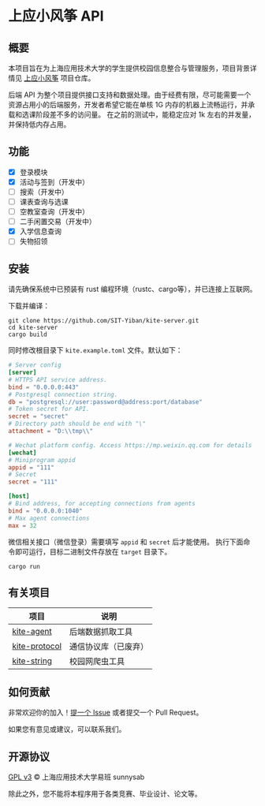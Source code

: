 # 上应小风筝 API

## 概要

本项目旨在为上海应用技术大学的学生提供校园信息整合与管理服务，项目背景详情见 [上应小风筝](https://github.com/SIT-Yiban/kite-microapp) 项目仓库。

后端 API 为整个项目提供接口支持和数据处理。由于经费有限，尽可能需要一个资源占用小的后端服务，开发者希望它能在单核 1G 内存的机器上流畅运行，并承载和选课阶段差不多的访问量。 在之前的测试中，能稳定应对 1k
左右的并发量，并保持低内存占用。

## 功能

- [x] 登录模块
- [x] 活动与签到（开发中）
- [ ] 搜索（开发中）
- [ ] 课表查询与选课
- [ ] 空教室查询（开发中）
- [ ] 二手闲置交易（开发中）
- [x] 入学信息查询
- [ ] 失物招领

## 安装

请先确保系统中已预装有 rust 编程环境（rustc、cargo等），并已连接上互联网。

下载并编译：

```shell
git clone https://github.com/SIT-Yiban/kite-server.git
cd kite-server
cargo build
```

同时修改根目录下 `kite.example.toml` 文件。默认如下：

```toml
# Server config
[server]
# HTTPS API service address.
bind = "0.0.0.0:443"
# Postgresql connection string.
db = "postgresql://user:password@address:port/database"
# Token secret for API.
secret = "secret"
# Directory path should be end with "\"
attachment = "D:\\tmp\\"

# Wechat platform config. Access https://mp.weixin.qq.com for details
[wechat]
# Miniprogram appid
appid = "111"
# Secret
secret = "111"

[host]
# Bind address, for accepting connections from agents
bind = "0.0.0.0:1040"
# Max agent connections
max = 32
```

微信相关接口（微信登录）需要填写 `appid` 和 `secret` 后才能使用。
执行下面命令即可运行，目标二进制文件存放在 `target` 目录下。

```shell
cargo run
```

## 有关项目

| 项目         | 说明             |
| ------------ | ---------------- |
| [kite-agent](https://github.com/sunnysab/kite-agent) | 后端数据抓取工具 |
| [kite-protocol](https://github.com/sunnysab/kite-protocol) | 通信协议库（已废弃）  |
| [kite-string](https://github.com/SIT-Yiban/kite-string) | 校园网爬虫工具 |

## 如何贡献

非常欢迎你的加入！[提一个 Issue](https://github.com/sunnysab/kite-server/issues/new) 或者提交一个 Pull Request。

如果您有意见或建议，可以联系我们。



## 开源协议

[GPL v3](https://github.com/sunnysab/kite-server/blob/master/LICENSE) © 上海应用技术大学易班 sunnysab

除此之外，您不能将本程序用于各类竞赛、毕业设计、论文等。